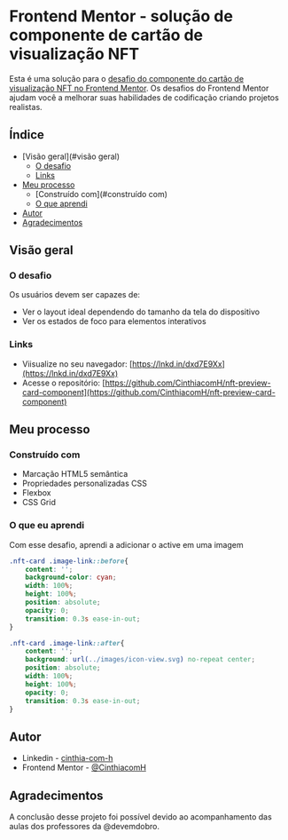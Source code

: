 # Frontend Mentor - solução de componente de cartão de visualização NFT

Esta é uma solução para o [desafio do componente do cartão de visualização NFT no Frontend Mentor](https://www.frontendmentor.io/challenges/nft-preview-card-component-SbdUL_w0U). Os desafios do Frontend Mentor ajudam você a melhorar suas habilidades de codificação criando projetos realistas. 

## Índice

- [Visão geral](#visão geral)
  - [O desafio](#o-desafio)
  - [Links](#links)
- [Meu processo](#meu-processo)
  - [Construído com](#construído com)
  - [O que aprendi](#o-que-aprendi)
- [Autor](#autor)
- [Agradecimentos](#agradecimentos)

## Visão geral

### O desafio

Os usuários devem ser capazes de:

- Ver o layout ideal dependendo do tamanho da tela do dispositivo
- Ver os estados de foco para elementos interativos

### Links

- Viisualize no seu navegador: [https://lnkd.in/dxd7E9Xx](https://lnkd.in/dxd7E9Xx)
- Acesse o repositório: [https://github.com/CinthiacomH/nft-preview-card-component](https://github.com/CinthiacomH/nft-preview-card-component)

## Meu processo

### Construído com

- Marcação HTML5 semântica
- Propriedades personalizadas CSS
- Flexbox
- CSS Grid

### O que eu aprendi

Com esse desafio, aprendi a adicionar o active em uma imagem

```css
.nft-card .image-link::before{
    content: '';
    background-color: cyan;
    width: 100%;
    height: 100%;
    position: absolute;
    opacity: 0;
    transition: 0.3s ease-in-out;
}

.nft-card .image-link::after{
    content: '';
    background: url(../images/icon-view.svg) no-repeat center;
    position: absolute;
    width: 100%;
    height: 100%;
    opacity: 0;
    transition: 0.3s ease-in-out;
}
```

## Autor

- Linkedin - [cinthia-com-h](https://www.linkedin.com/in/cinthia-com-h/)
- Frontend Mentor - [@CinthiacomH](https://www.frontendmentor.io/profile/CinthiacomH)


## Agradecimentos

A conclusão desse projeto foi possível devido ao acompanhamento das aulas dos professores da @devemdobro.